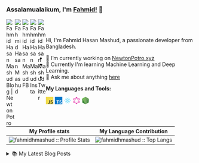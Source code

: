 ### Assalamualaikum, I'm [Fahmid!](https://fahmidhmashud.github.io) 👋

<a href="https://www.newtonpotro.xyz/">
  <img align="left" alt="Fahmid Hasan Mashud Blog | NewtonPotro" width="23px" src="https://raw.githubusercontent.com/fahmidhmashud/fahmidhmashud/master/icons/article.svg" />
</a>
<a href="https://fahmidhmashud.github.io/">
  <img align="left" alt="Fahmid Hasan Mashud" width="20px" src="https://raw.githubusercontent.com/fahmidhmashud/fahmidhmashud/master/icons/world-wide-web.svg" />
</a>
<a href="https://fb.me/fahmidhmashud">
  <img align="left" alt="Fahmid Hasan Mashud FB" width="21px" src="https://raw.githubusercontent.com/fahmidhmashud/fahmidhmashud/master/icons/facebook-circular-logo.svg" />
</a>
<a href="https://www.instagram.com/fahmidhmashud/">
  <img align="left" alt="Fahmid Hasan Mashud Insta" width="21px" src="https://raw.githubusercontent.com/fahmidhmashud/fahmidhmashud/master/icons/instagram.svg" />
</a>
<a href="https://twitter.com/fahmidhmashud">
  <img align="left" alt="Fahmid Hasan Mashud Twitter" width="21px" src="https://raw.githubusercontent.com/fahmidhmashud/fahmidhmashud/master/icons/twitter.svg" />
</a>

<br />
<br />

Hi, I'm Fahmid Hasan Mashud, a passionate developer from Bangladesh.

- 🔭 I’m currently working on [NewtonPotro.xyz](https://www.newtonpotro.xyz/)
- 🌱 Currently I'm learning
Machine Learning and Deep Learning.
- 💬 Ask me about anything [here](https://fb.me/fahmidhmashud)

**My Languages and Tools:**  

<code><img height="20" src="https://raw.githubusercontent.com/github/explore/80688e429a7d4ef2fca1e82350fe8e3517d3494d/topics/javascript/javascript.png"></code>
<code><img height="20" src="https://raw.githubusercontent.com/github/explore/80688e429a7d4ef2fca1e82350fe8e3517d3494d/topics/typescript/typescript.png"></code>
<code><img height="20" src="https://raw.githubusercontent.com/github/explore/80688e429a7d4ef2fca1e82350fe8e3517d3494d/topics/react/react.png"></code>
<code><img height="20" src="https://raw.githubusercontent.com/github/explore/5c058a388828bb5fde0bcafd4bc867b5bb3f26f3/topics/graphql/graphql.png"></code>
<code><img height="20" src="https://raw.githubusercontent.com/github/explore/80688e429a7d4ef2fca1e82350fe8e3517d3494d/topics/nodejs/nodejs.png"></code>    

My Profile stats              |  My Language Contribution
:-------------------------:|:-------------------------:
![fahmidhmashud :: Profile Stats](https://github-readme-stats.vercel.app/api?username=fahmidhmashud&show_icons=true&theme=dark) | ![fahmidhmashud :: Top Langs](https://github-readme-stats.vercel.app/api/top-langs/?username=fahmidhmashud&langs_count=10&theme=tokyonight&layout=compact&hide=html)

<details>
<summary>📚 My Latest Blog Posts</summary>
- [ফ্রন্টেন্ড ডেভেলপার রোডম্যাপ ও রিসোর্স](https://www.newtonpotro.xyz/2021/04/frontend-developer-roadmap.html)
- [ডেভেলপারদের জন্য ডিজাইন রিসোর্স](https://www.newtonpotro.xyz/2021/04/design-resources-for-devs.html)
- [৫ টি বেস্ট প্রোগ্রামিং ল্যাঙ্গুয়েজ যেগুলো আপনি শিখতে পারেন।](https://www.newtonpotro.xyz/2021/04/top5-languages-2021.html)
- [সেরা ৫ টি অনলাইন কোর্স](https://www.newtonpotro.xyz/2021/04/top5-free-courses-1.html)
- [Visual Studio Code - Installation, Plugins, Themes and Customization](https://www.newtonpotro.xyz/2021/04/vs-code.html)
</details>
